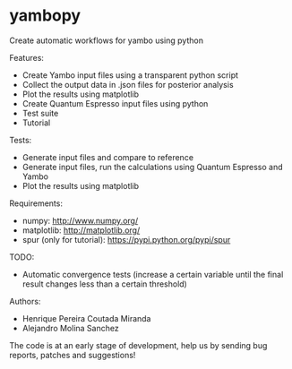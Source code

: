 yambopy
=======

Create automatic workflows for yambo using python

Features:
- Create Yambo input files using a transparent python script
- Collect the output data in .json files for posterior analysis
- Plot the results using matplotlib
- Create Quantum Espresso input files using python
- Test suite
- Tutorial

Tests:
- Generate input files and compare to reference
- Generate input files, run the calculations using Quantum Espresso and Yambo
- Plot the results using matplotlib

Requirements:
- numpy: http://www.numpy.org/ 
- matplotlib: http://matplotlib.org/
- spur (only for tutorial): https://pypi.python.org/pypi/spur

TODO:
- Automatic convergence tests (increase a certain variable until the final result changes less than a certain threshold)

Authors:
- Henrique Pereira Coutada Miranda
- Alejandro Molina Sanchez

The code is at an early stage of development, help us by sending bug reports, patches and suggestions!
